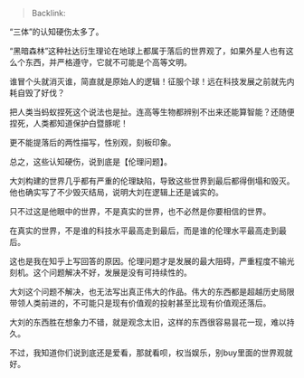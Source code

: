 > Backlink:

“三体”的认知硬伤太多了。  
  
“黑暗森林”这种社达衍生理论在地球上都属于落后的世界观了，如果外星人也有这么个东西，并严格遵守，它就不可能是个高等文明。  
  
谁冒个头就消灭谁，简直就是原始人的逻辑！征服个球！远在科技发展之前就先内耗自毁了好伐？  
  
把人类当蚂蚁捏死这个说法也是扯。连高等生物都辨别不出来还能算智能？还随便捏死，人类都知道保护白暨豚呢！  
  
更不能提落后的两性描写，性别观，刻板印象。  
  
总之，这些认知硬伤，说到底是【伦理问题】。  
  
大刘构建的世界几乎都有严重的伦理缺陷，导致这些世界到最后都得倒塌和毁灭。他也确实写了不少毁灭结局，说明大刘在逻辑上还是诚实的。  
  
只不过这是他眼中的世界，不是真实的世界，也不必然是你要相信的世界。  
  
在真实的世界，不是谁的科技水平最高走到最后，而是谁的伦理水平最高走到最后。  
  
这也是我在知乎上写回答的原因。伦理问题才是发展的最大阻碍，严重程度不输光刻机。这个问题解决不好，发展是没有可持续性的。  
  
大刘这个问题不解决，也无法写出真正伟大的作品。伟大的东西都是超越历史局限带领人类前进的，不可能只是现有价值观的投射甚至比现有价值观还落后。  
  
大刘的东西胜在想象力不错，就是观念太旧，这样的东西很容易昙花一现，难以持久。  
  
不过，我知道你们说到底还是爱看，那就看呗，权当娱乐，别buy里面的世界观就好。
